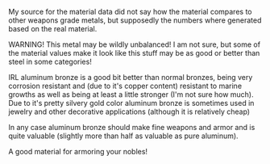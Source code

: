 
My source for the material data did not say how the material compares to other weapons
grade metals, but supposedly the numbers where generated based on the real material.

WARNING! This metal may be wildly unbalanced!
I am not sure, but some of the material values make it look like this stuff may be as
good or better than steel in some categories!

IRL aluminum bronze is a good bit better than normal bronzes, being very corrosion
resistant and (due to it's copper content) resistant to marine growths as well as being
at least a little stronger (I'm not sure how much). Due to it's pretty silvery gold color
aluminum bronze is sometimes used in jewelry and other decorative applications (although
it is relatively cheap)

In any case aluminum bronze should make fine weapons and armor and is quite
valuable (slightly more than half as valuable as pure aluminum).

A good material for armoring your nobles!
